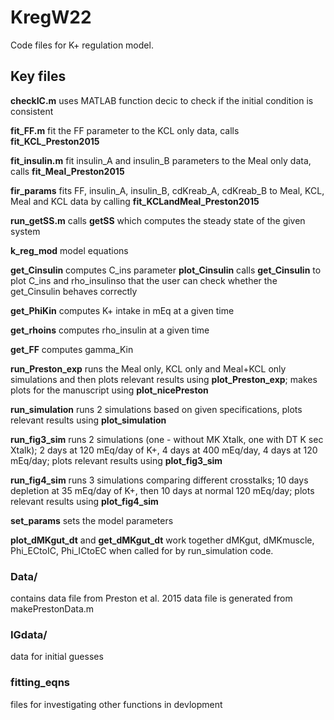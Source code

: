 # KregW22

Code files for K+ regulation model.

## Key files

**checkIC.m** uses MATLAB function decic to check if the initial condition is consistent

**fit_FF.m** fit the FF parameter to the KCL only data, calls **fit_KCL_Preston2015**

**fit_insulin.m** fit insulin_A and insulin_B parameters to the Meal only data, calls **fit_Meal_Preston2015**

**fir_params** fits FF, insulin_A, insulin_B, cdKreab_A, cdKreab_B to Meal, KCL, Meal and KCL data by calling **fit_KCLandMeal_Preston2015**

**run_getSS.m** calls **getSS** which computes the steady state of the given system

**k_reg_mod** model equations

**get_Cinsulin** computes C_ins parameter
**plot_Cinsulin** calls **get_Cinsulin** to plot C_ins and rho_insulinso that the user can check whether the get_Cinsulin  behaves correctly

**get_PhiKin** computes K+ intake in mEq at a given time

**get_rhoins** computes rho_insulin at a given time

**get_FF** computes gamma_Kin

**run_Preston_exp** runs the Meal only, KCL only and Meal+KCL only simulations and then plots relevant results using **plot_Preston_exp**; makes plots for the manuscript using **plot_nicePreston**

**run_simulation** runs 2 simulations based on given specifications, plots relevant results using **plot_simulation**

**run_fig3_sim** runs 2 simulations (one - without MK Xtalk, one with DT K sec Xtalk); 2 days at 120 mEq/day of K+, 4 days at 400 mEq/day, 4 days at 120 mEq/day; plots relevant results using **plot_fig3_sim**

**run_fig4_sim** runs 3 simulations comparing different crosstalks; 10 days depletion at 35 mEq/day of K+, then 10 days at normal 120 mEq/day; plots relevant results using **plot_fig4_sim**

**set_params** sets the model parameters

**plot_dMKgut_dt** and **get_dMKgut_dt** work together dMKgut, dMKmuscle, Phi_ECtoIC, Phi_ICtoEC when called for by run_simulation code.

### Data/
contains data file from Preston et al. 2015
data file is generated from makePrestonData.m

### IGdata/
data for initial guesses

### fitting_eqns
files for investigating other functions in devlopment


